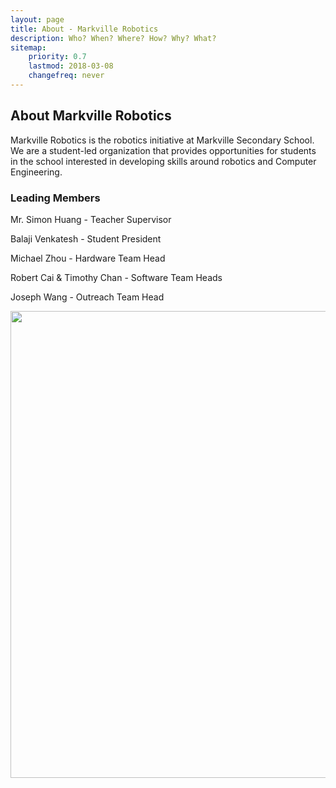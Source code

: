 ```yaml
---
layout: page
title: About - Markville Robotics
description: Who? When? Where? How? Why? What?
sitemap:
    priority: 0.7
    lastmod: 2018-03-08
    changefreq: never
---
```

## About Markville Robotics

Markville Robotics is the robotics initiative at Markville Secondary School. We are a student-led organization that provides opportunities for students in the school interested in developing skills around robotics and Computer Engineering.

### Leading Members
<div class="box">
      <p>Mr. Simon Huang - Teacher Supervisor</p>
      <p>Balaji Venkatesh - Student President</p>
      <p>Michael Zhou - Hardware Team Head</p>
      <p>Robert Cai & Timothy Chan - Software Team Heads</p>
      <p>Joseph Wang - Outreach Team Head</p>
</div>

<a class="image main"><img src=" /images/controller-and-robot.jpg" alt="" width="1328" height="747"></a>
